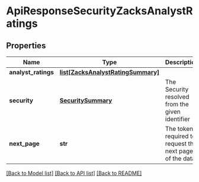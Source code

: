 # ApiResponseSecurityZacksAnalystRatings

## Properties
Name | Type | Description | Notes
------------ | ------------- | ------------- | -------------
**analyst_ratings** | [**list[ZacksAnalystRatingSummary]**](ZacksAnalystRatingSummary.md) |  | [optional] 
**security** | [**SecuritySummary**](SecuritySummary.md) | The Security resolved from the given identifier | [optional] 
**next_page** | **str** | The token required to request the next page of the data | [optional] 

[[Back to Model list]](../README.md#documentation-for-models) [[Back to API list]](../README.md#documentation-for-api-endpoints) [[Back to README]](../README.md)


